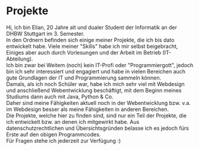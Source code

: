 # Projekte
Hi, ich bin Elian, 20 Jahre alt und dualer Student der Informatik an der DHBW Stuttgart im 3. Semester.<br>
In den Ordnern befinden sich einige meiner Projekte, die ich bis dato entwickelt habe. Viele meiner "Skills" habe ich mir selbst beigebracht, Einiges aber auch durch Vorlesungen und der Arbeit im Betrieb (IT-Abteilung). <br>
Ich bin zwar bei Weitem (noch) kein IT-Profi oder "Programmiergott", jedoch bin ich sehr interessiert und engagiert und habe in vielen Bereichen auch gute Grundlagen der IT und Programmierung sammeln können. <br>
Damals, als ich noch Schüler war, habe ich mich sehr viel mit Webdesign und anschließend Webentwicklung beschäftigt, mit dem Beginn meines Studiums dann auch mit Java, Python & Co.<br> Daher sind meine Fähigkeiten aktuell noch in der Webentwicklung bzw. v.a. im Webdesign besser als meine Fähigkeiten in anderen Bereichen.<br>
Die Projekte, welche hier zu finden sind, sind nur ein Teil der Projekte, die ich entwickelt bzw. an denen ich mitgewirkt habe. Aus datenschutzrechtlichen und Übersichtsgründen belasse ich es jedoch fürs Erste auf den obigen Programmcodes.<br>
Für Fragen stehe ich jederzeit zur Verfügung :)
